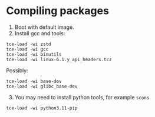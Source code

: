# Compiling packages

1. Boot with default image.
2. Install gcc and tools:

```
tce-load -wi zstd
tce-load -wi gcc
tce-load -wi binutils
tce-load -wi linux-6.1.y_api_headers.tcz
```

Possibly:

```
tce-load -wi base-dev
tce-load -wi glibc_base-dev
```

3. You may need to install python tools, for example `scons`

```
tce-load -wi python3.11-pip
```
